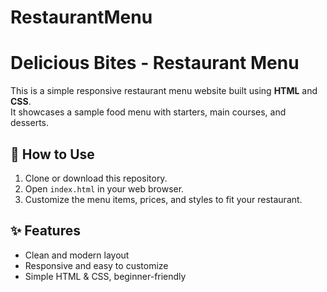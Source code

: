 # RestaurantMenu
# Delicious Bites - Restaurant Menu

This is a simple responsive restaurant menu website built using **HTML** and **CSS**.  
It showcases a sample food menu with starters, main courses, and desserts.



## 🚀 How to Use

1. Clone or download this repository.  
2. Open `index.html` in your web browser.  
3. Customize the menu items, prices, and styles to fit your restaurant.

## ✨ Features

- Clean and modern layout
- Responsive and easy to customize
- Simple HTML & CSS, beginner-friendly

